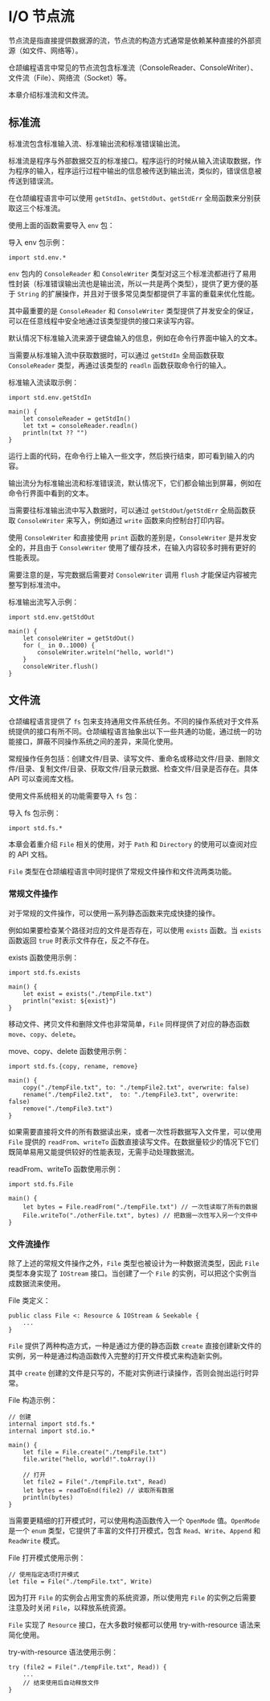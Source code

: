 # I/O 节点流

节点流是指直接提供数据源的流，节点流的构造方式通常是依赖某种直接的外部资源（如文件、网络等）。

仓颉编程语言中常见的节点流包含标准流（ConsoleReader、ConsoleWriter）、文件流（File）、网络流（Socket）等。

本章介绍标准流和文件流。

## 标准流

标准流包含标准输入流、标准输出流和标准错误输出流。

标准流是程序与外部数据交互的标准接口。程序运行的时候从输入流读取数据，作为程序的输入，程序运行过程中输出的信息被传送到输出流，类似的，错误信息被传送到错误流。

在仓颉编程语言中可以使用 `getStdIn`、`getStdOut`、`getStdErr` 全局函数来分别获取这三个标准流。

使用上面的函数需要导入 `env` 包：

导入 env 包示例：

<!-- run -->

```cangjie
import std.env.*
```

`env` 包内的 `ConsoleReader` 和 `ConsoleWriter` 类型对这三个标准流都进行了易用性封装（标准错误输出流也是输出流，所以一共是两个类型），提供了更方便的基于 `String` 的扩展操作，并且对于很多常见类型都提供了丰富的重载来优化性能。

其中最重要的是 `ConsoleReader` 和 `ConsoleWriter` 类型提供了并发安全的保证，可以在任意线程中安全地通过该类型提供的接口来读写内容。

默认情况下标准输入流来源于键盘输入的信息，例如在命令行界面中输入的文本。

当需要从标准输入流中获取数据时，可以通过 `getStdIn` 全局函数获取 `ConsoleReader` 类型，再通过该类型的 `readln` 函数获取命令行的输入。

标准输入流读取示例：

<!-- run -->

```cangjie
import std.env.getStdIn

main() {
    let consoleReader = getStdIn()
    let txt = consoleReader.readln()
    println(txt ?? "")
}
```

运行上面的代码，在命令行上输入一些文字，然后换行结束，即可看到输入的内容。

输出流分为标准输出流和标准错误流，默认情况下，它们都会输出到屏幕，例如在命令行界面中看到的文本。

当需要往标准输出流中写入数据时，可以通过 `getStdOut`/`getStdErr` 全局函数获取 `ConsoleWriter` 来写入，例如通过 `write` 函数来向控制台打印内容。

使用 `ConsoleWriter` 和直接使用 `print` 函数的差别是，`ConsoleWriter` 是并发安全的，并且由于 `ConsoleWriter` 使用了缓存技术，在输入内容较多时拥有更好的性能表现。

需要注意的是，写完数据后需要对 `ConsoleWriter` 调用 `flush` 才能保证内容被完整写到标准流中。

标准输出流写入示例：

<!-- run -->

```cangjie
import std.env.getStdOut

main() {
    let consoleWriter = getStdOut()
    for (_ in 0..1000) {
        consoleWriter.writeln("hello, world!")
    }
    consoleWriter.flush()
}
```

## 文件流

仓颉编程语言提供了 `fs` 包来支持通用文件系统任务。不同的操作系统对于文件系统提供的接口有所不同。仓颉编程语言抽象出以下一些共通的功能，通过统一的功能接口，屏蔽不同操作系统之间的差异，来简化使用。

常规操作任务包括：创建文件/目录、读写文件、重命名或移动文件/目录、删除文件/目录、复制文件/目录、获取文件/目录元数据、检查文件/目录是否存在。具体 API 可以查阅库文档。

使用文件系统相关的功能需要导入 `fs` 包：

导入 fs 包示例：

<!-- run -->

```cangjie
import std.fs.*
```

本章会着重介绍 `File` 相关的使用，对于 `Path` 和 `Directory` 的使用可以查阅对应的 API 文档。

`File` 类型在仓颉编程语言中同时提供了常规文件操作和文件流两类功能。

### 常规文件操作

对于常规的文件操作，可以使用一系列静态函数来完成快捷的操作。

例如如果要检查某个路径对应的文件是否存在，可以使用 `exists` 函数。当 `exists` 函数返回 `true` 时表示文件存在，反之不存在。

exists 函数使用示例：

<!-- run -->

```cangjie
import std.fs.exists

main() {
    let exist = exists("./tempFile.txt")
    println("exist: ${exist}")
}
```

移动文件、拷贝文件和删除文件也非常简单，`File` 同样提供了对应的静态函数 `move`、`copy`、`delete`。

move、copy、delete 函数使用示例：

<!-- compile -->

```cangjie
import std.fs.{copy, rename, remove}

main() {
    copy("./tempFile.txt", to: "./tempFile2.txt", overwrite: false)
    rename("./tempFile2.txt",  to: "./tempFile3.txt", overwrite: false)
    remove("./tempFile3.txt")
}
```

如果需要直接将文件的所有数据读出来，或者一次性将数据写入文件里，可以使用 `File` 提供的 `readFrom`、`writeTo` 函数直接读写文件。在数据量较少的情况下它们既简单易用又能提供较好的性能表现，无需手动处理数据流。

readFrom、writeTo 函数使用示例：

<!-- compile -->

```cangjie
import std.fs.File

main() {
    let bytes = File.readFrom("./tempFile.txt") // 一次性读取了所有的数据
    File.writeTo("./otherFile.txt", bytes) // 把数据一次性写入另一个文件中
}
```

### 文件流操作

除了上述的常规文件操作之外，`File` 类型也被设计为一种数据流类型，因此 `File` 类型本身实现了 `IOStream` 接口。当创建了一个 `File` 的实例，可以把这个实例当成数据流来使用。

File 类定义：

```cangjie
public class File <: Resource & IOStream & Seekable {
    ...
}
```

`File` 提供了两种构造方式，一种是通过方便的静态函数 `create` 直接创建新文件的实例，另一种是通过构造函数传入完整的打开文件模式来构造新实例。

其中 `create` 创建的文件是只写的，不能对实例进行读操作，否则会抛出运行时异常。

File 构造示例：

<!-- compile -->

```cangjie
// 创建
internal import std.fs.*
internal import std.io.*

main() {
    let file = File.create("./tempFile.txt")
    file.write("hello, world!".toArray())

    // 打开
    let file2 = File("./tempFile.txt", Read)
    let bytes = readToEnd(file2) // 读取所有数据
    println(bytes)
}
```

当需要更精细的打开模式时，可以使用构造函数传入一个 `OpenMode` 值。`OpenMode` 是一个 `enum` 类型，它提供了丰富的文件打开模式，包含 `Read`、`Write`、`Append` 和 `ReadWrite` 模式。

File 打开模式使用示例：

```cangjie
// 使用指定选项打开模式
let file = File("./tempFile.txt", Write)
```

因为打开 `File` 的实例会占用宝贵的系统资源，所以使用完 `File` 的实例之后需要注意及时关闭 `File`，以释放系统资源。

`File` 实现了 `Resource` 接口，在大多数时候都可以使用 try-with-resource 语法来简化使用。

try-with-resource 语法使用示例：

```cangjie
try (file2 = File("./tempFile.txt", Read)) {
    ...
    // 结束使用后自动释放文件
}
```
